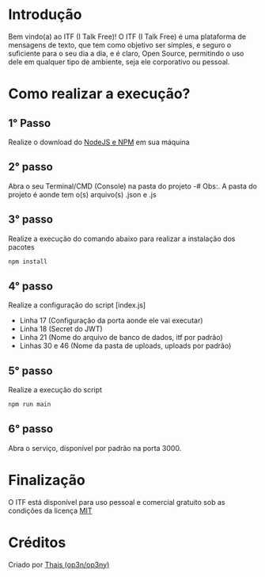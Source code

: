# Introdução
Bem vindo(a) ao ITF (I Talk Free)! O ITF (I Talk Free) é uma plataforma de mensagens de texto, que tem como objetivo ser simples, e seguro o suficiente para o seu dia a dia, e é claro, Open Source, permitindo o uso dele em qualquer tipo de ambiente, seja ele corporativo ou pessoal.

# Como realizar a execução?

## 1° Passo
Realize o download do [NodeJS e NPM](https://nodejs.org/en/download) em sua máquina

## 2° passo
Abra o seu Terminal/CMD (Console) na pasta do projeto
-# Obs:. A pasta do projeto é aonde tem o(s) arquivo(s) .json e .js

## 3° passo
Realize a execução do comando abaixo para realizar a instalação dos pacotes
```bash
npm install
```

## 4° passo
Realize a configuração do script [index.js]
- Linha 17 (Configuração da porta aonde ele vai executar)
- Linha 18 (Secret do JWT)
- Linha 21 (Nome do arquivo de banco de dados, itf por padrão)
- Linhas 30 e 46 (Nome da pasta de uploads, uploads por padrão)

## 5° passo
Realize a execução do script
```bash
npm run main
```
## 6° passo
Abra o serviço, disponível por padrão na porta 3000.

# Finalização
O ITF está disponível para uso pessoal e comercial gratuito sob as condições da licença [MIT](https://github.com/Hsyst/itf/blob/main/LICENSE)

# Créditos
Criado por [Thais (op3n/op3ny)](https://github.com/op3ny)
